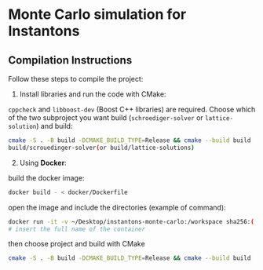 # Monte Carlo simulation for Instantons

## Compilation Instructions

Follow these steps to compile the project:

1. Install libraries and run the code with CMake:

```cppcheck``` and ```libboost-dev``` (Boost C++ libraries) are required. Choose which of the two subproject
you want build  (```schroediger-solver``` or ```lattice-solution```) and build:
 ```bash
 cmake -S . -B build -DCMAKE_BUILD_TYPE=Release && cmake --build build
 build/scrouedinger-solver(or build/lattice-solutions)
```

2. Using **Docker**: 

build the docker image:
 ```bash
docker build - < docker/Dockerfile
```
open the image and include the directories (example of command):
 ```bash
docker run -it -v ~/Desktop/instantons-monte-carlo:/workspace sha256:(...)
# insert the full name of the container
```
then choose project and build with CMake
 ```bash
 cmake -S . -B build -DCMAKE_BUILD_TYPE=Release && cmake --build build
```

